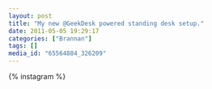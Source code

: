 ```yaml
---
layout: post
title: "My new @GeekDesk powered standing desk setup."
date: 2011-05-05 19:29:17
categories: ["Brannan"]
tags: []
media_id: "65564884_326209"
---
```


{% instagram %}
